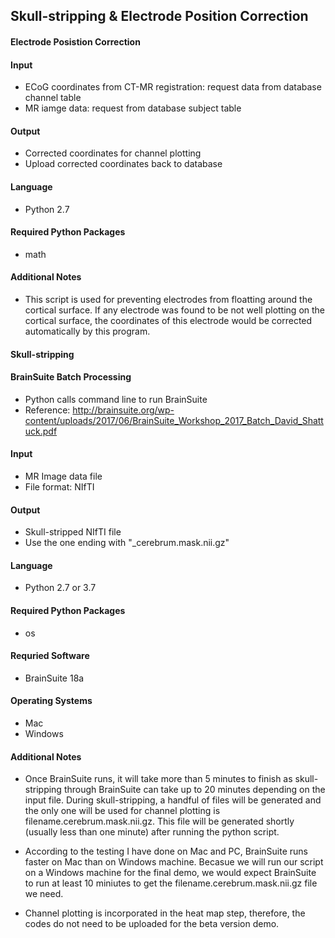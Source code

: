 ## Skull-stripping & Electrode Position Correction

#### Electrode Posistion Correction

#### Input
- ECoG coordinates from CT-MR registration: request data from database channel table
- MR iamge data: request from database subject table

#### Output
- Corrected coordinates for channel plotting
- Upload corrected coordinates back to database

#### Language 
- Python 2.7

#### Required Python Packages
- math

#### Additional Notes
- This script is used for preventing electrodes from floatting around the cortical surface. If any electrode was found to be not well plotting on the cortical surface, the coordinates of this electrode would be corrected automatically by this program.

#### Skull-stripping

#### BrainSuite Batch Processing
- Python calls command line to run BrainSuite 
- Reference: http://brainsuite.org/wp-content/uploads/2017/06/BrainSuite_Workshop_2017_Batch_David_Shattuck.pdf

#### Input
- MR Image data file
- File format: NIfTI 
  
#### Output
- Skull-stripped NIfTI file
- Use the one ending with "_cerebrum.mask.nii.gz" 

#### Language
- Python 2.7 or 3.7

#### Required Python Packages
- os

#### Requried Software
- BrainSuite 18a

#### Operating Systems
- Mac
- Windows

#### Additional Notes

- Once BrainSuite runs, it will take more than 5 minutes to finish as skull-stripping through BrainSuite can take up to 20 minutes depending on the input file. During skull-stripping, a handful of files will be generated and the only one will be used for channel plotting is filename.cerebrum.mask.nii.gz. This file will be generated shortly (usually less than one minute) after running the python script. 

- According to the testing I have done on Mac and PC, BrainSuite runs faster on Mac than on Windows machine. Becasue we will run our script on a Windows machine for the final demo, we would expect BrainSuite to run at least 10 miniutes to get the filename.cerebrum.mask.nii.gz file we need.

- Channel plotting is incorporated in the heat map step, therefore, the codes do not need to be uploaded for the beta version demo.
